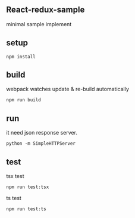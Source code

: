 
## React-redux-sample

minimal sample implement

## setup

`npm install`

## build

webpack watches update & re-build automatically

`npm run build`

## run 

it need json response server.

`python -m SimpleHTTPServer`

## test

tsx test

`npm run test:tsx`

ts test

`npm run test:ts`